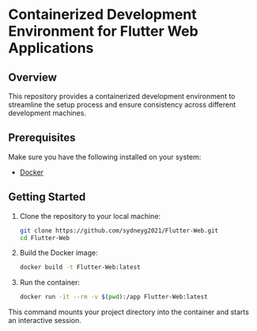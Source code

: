 # Containerized Development Environment for Flutter Web Applications
## Overview

This repository provides a containerized development environment to streamline the setup process and ensure consistency across different development machines.

## Prerequisites

Make sure you have the following installed on your system:
- [Docker](https://www.docker.com/get-started)

## Getting Started

1. Clone the repository to your local machine:
   ```bash
   git clone https://github.com/sydneyg2021/Flutter-Web.git
   cd Flutter-Web
2. Build the Docker image:
    ```bash
    docker build -t Flutter-Web:latest
3. Run the container:
    ```bash
    docker run -it --rm -v $(pwd):/app Flutter-Web:latest

This command mounts your project directory into the container and starts an interactive session.
